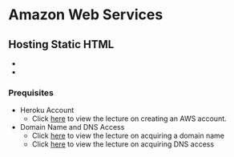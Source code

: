 # Amazon Web Services
## Hosting Static HTML



-
-
### Prequisites
* Heroku Account
    * Click [here]() to view the lecture on creating an AWS account.
* Domain Name and DNS Access
    * Click [here]() to view the lecture on acquiring a domain name
    * Click [here]() to view the lecture on acquiring DNS access